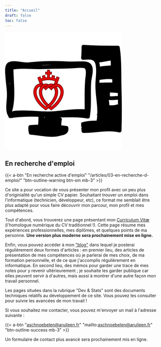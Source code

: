 ```yaml
---
title: "Accueil"
draft: false
toc: false
---
```


![Logo du site](/medias/logo.svg)

## En recherche d'emploi

{{< a-btn "En recherche active d'emploi" "/articles/03-en-recherche-d-emploi/" "btn-outline-warning btn-sm mb-3" >}}


Ce site a pour vocation de vous présenter mon profil avec un peu plus d'originialité qu'un simple CV papier. Souhaitant trouver un emploi dans l'informatique (technicien, développeur, etc), ce format me semblait être plus adapté pour vous faire découvrir mon parcour, mon profil et mes compétences.

Tout d'abord, vous trouverez une page présentant mon [Curriculum Vitæ](/cv) (l'homologue numérique du CV traditionnel !). Cette page résume mes expériences professionnelles, mes diplômes, et quelques points de ma personne. **Une version plus moderne sera prochainement mise en ligne.**

Enfin, vous pouvez accéder à mon ["blog"](/articles) dans lequel je posterai régulièrement deux formes d'articles : en premier lieu, des articles de présentation de mes compétences où je parlerai de mes choix, de ma formation personnelle, et de ce que j'accomplis régulièrement en informatique. En second lieu, des mémos pour garder une trace de mes notes pour y revenir ultérieurement ; je souhaite les garder publique car elles peuvent servir à d'autres, mais aussi à montrer d'une autre façon mon travail personnel. 

Les pages situées dans la rubrique "Dev & Stats" sont des documents techniques relatifs au développement de ce site. Vous pouvez les consulter pour suivre les avancées de mon travail !

Si vous souhaitez me contacter, vous pouvez m'envoyer un mail à l'adresse suivante : 

{{< a-btn "aschnoebelen@aruileen.fr" "mailto:aschnoebelen@aruileen.fr" "btn-outline-success mb-3" >}}

Un formulaire de contact plus avancé sera prochainement mis en ligne.

